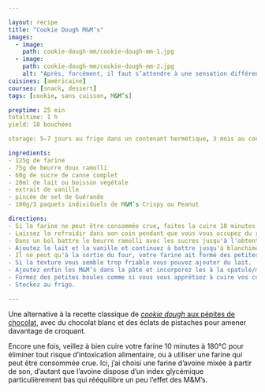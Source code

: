 ```yaml
---

layout: recipe
title: "Cookie Dough M&M’s"
images:
  - image:
    path: cookie-dough-mm/cookie-dough-mm-1.jpg
  - image:
    path: cookie-dough-mm/cookie-dough-mm-2.jpg
    alt: "Après, forcément, il faut s’attendre à une sensation différente du cookie cuit, raison pour laquelle certaines personnes détestent. On est vraiment sur un mélange cru qui n’offre du craquant que grâce aux M&M’s, qu’il faudra bien faire attention de ne pas trop abîmer en les incorporant."
cuisines: [américaine]
courses: [snack, dessert]
tags: [cookie, sans cuisson, M&M’s]

preptime: 25 min
totaltime: 1 h
yield: 18 bouchées

storage: 5–7 jours au frigo dans un contenant hermétique, 3 mois au congélateur.

ingredients:
- 125g de farine
- 75g de beurre doux ramolli
- 60g de sucre de canne complet
- 20ml de lait ou boisson végétale
- extrait de vanille
- pincée de sel de Guérande 
- 100g/3 paquets individuels de M&M’s Crispy ou Peanut

directions:
- Si la farine ne peut être consommée crue, faites la cuire 10 minutes au four préchauffé à 180°C. Certains la passent au micro-ondes ou cuisent dans une sauteuse, le plus important est qu’elle atteigne une température interne d’au moins 160°C pour éliminer les bactéries. 
- Laissez la refroidir dans son coin pendant que vous vous occupez du reste. 
- Dans un bol battre le beurre ramolli avec les sucres jusqu'à l'obtention d'une crème. 
- Ajoutez le lait et la vanille et continuez à battre jusqu'à blanchiment.
- Il se peut qu'à la sortie du four, votre farine ait formé des petites boules. Celles-ci vont être difficiles à incorporer donc le mieux est de la tamiser plusieurs fois avant de la verser dans le bol. Ajoutez le sel et battez ensuite pour incorporer le tout à la crème.
- Si la texture vous semble trop friable vous pouvez ajouter du lait. 
- Ajoutez enfin les M&M’s dans la pâte et incorporez les à la spatule/maryse – si vous utilisez un robot pâtissier, n’essayez surtout pas de les incorporez à la feuille même à basse vitesse car cela va les réduire quasiment en poudre et vous n’aurez plus aucun craquant.
- Formez des petites boules comme si vous vous apprétiez à cuire vos cookies.
- Stockez au frigo.

---
```


Une alternative à la recette classique de [<i lang="en">cookie dough</i> aux pépites de chocolat](cookie-dough.html), avec du chocolat blanc et des éclats de pistaches pour amener davantage de croquant.

Encore une fois, veillez à bien cuire votre farine 10 minutes à 180°C pour éliminer tout risque d’intoxication alimentaire, ou à utiliser une farine qui peut être consommée crue. Ici, j’ai choisi une farine d’avoine mixée à partir de son, d’autant que l’avoine dispose d’un index glycémique particulièrement bas qui rééquilibre un peu l’effet des M&M’s.